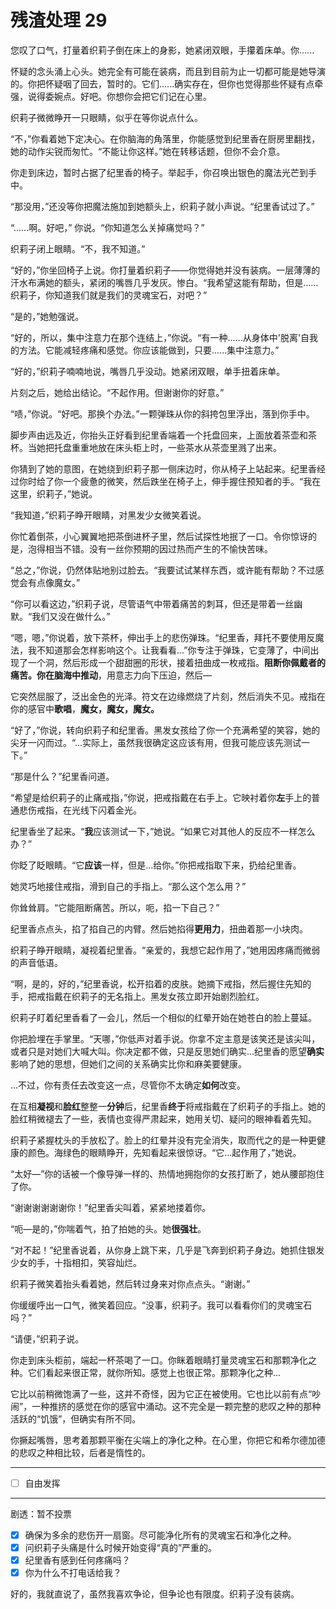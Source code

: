 # 残渣处理 29

您叹了口气，打量着织莉子倒在床上的身影，她紧闭双眼，手攥着床单。你......

怀疑的念头涌上心头。她完全有可能在装病，而且到目前为止一切都可能是她导演的。你把怀疑咽了回去，暂时的。它们......确实存在，但你也觉得那些怀疑有点牵强，说得委婉点。好吧。你想你会把它们记在心里。

织莉子微微睁开一只眼睛，似乎在等你说点什么。

“不，”你看着她下定决心。在你脑海的角落里，你能感觉到纪里香在厨房里翻找，她的动作尖锐而匆忙。“不能让你这样。”她在转移话题，但你不会介意。

你走到床边，暂时占据了纪里香的椅子。举起手，你召唤出银色的魔法光芒到手中。

“那没用，”还没等你把魔法施加到她额头上，织莉子就小声说。“纪里香试过了。”

“......啊。好吧，” 你说。“你知道怎么关掉痛觉吗？”

织莉子闭上眼睛。“不，我不知道。”

“好的，”你坐回椅子上说。你打量着织莉子——你觉得她并没有装病。一层薄薄的汗水布满她的额头，紧闭的嘴唇几乎发灰。惨白。“我希望这能有帮助，但是......织莉子，你知道我们就是我们的灵魂宝石，对吧？”

“是的，”她勉强说。

“好的，所以，集中注意力在那个连结上，”你说。“有一种......从身体中'脱离'自我的方法。它能减轻疼痛和感觉。你应该能做到，只要......集中注意力。”

“好的，”织莉子喃喃地说，嘴唇几乎没动。她紧闭双眼，单手扭着床单。

片刻之后，她给出结论。“不起作用。但谢谢你的好意。”

“啧，”你说。“好吧。那换个办法。”一颗弹珠从你的斜挎包里浮出，落到你手中。

脚步声由远及近，你抬头正好看到纪里香端着一个托盘回来，上面放着茶壶和茶杯。当她把托盘重重地放在床头柜上时，一些茶水从茶壶里溅了出来。

你猜到了她的意图，在她绕到织莉子那一侧床边时，你从椅子上站起来。纪里香经过你时给了你一个疲惫的微笑，然后跌坐在椅子上，伸手握住预知者的手。“我在这里，织莉子，”她说。

“我知道，”织莉子睁开眼睛，对黑发少女微笑着说。

你忙着倒茶，小心翼翼地把茶倒进杯子里，然后试探性地抿了一口。令你惊讶的是，泡得相当不错。没有一丝你预期的因过热而产生的不愉快苦味。

“总之，”你说，仍然体贴地别过脸去。“我要试试某样东西，或许能有帮助？不过感觉会有点像魔女。”

“你可以看这边，”织莉子说，尽管语气中带着痛苦的刺耳，但还是带着一丝幽默。“我们又没在做什么。”

“嗯，嗯，”你说着，放下茶杯，伸出手上的悲伤弹珠。“纪里香，拜托不要使用反魔法，我不知道那会怎样影响这个。让我看看...”你专注于弹珠，它变薄了，中间出现了一个洞，然后形成一个甜甜圈的形状，接着扭曲成一枚戒指。**阻断你佩戴者的痛苦。**你在脑海中**推动**，用意志力向下压迫，然后—

它突然屈服了，泛出金色的光泽。符文在边缘燃烧了片刻，然后消失不见。戒指在你的感官中**歌唱**，**魔女，魔女，魔女。**

“好了，”你说，转向织莉子和纪里香。黑发女孩给了你一个充满希望的笑容，她的尖牙一闪而过。“...实际上，虽然我很确定这应该有用，但我可能应该先测试一下。”

“那是什么？”纪里香问道。

“希望是给织莉子的止痛戒指，”你说，把戒指戴在右手上。它映衬着你**左**手上的普通悲伤戒指，在光线下闪着金光。

纪里香坐了起来。“**我**应该测试一下，”她说。“如果它对其他人的反应不一样怎么办？”

你眨了眨眼睛。“它**应该**一样，但是...给你。”你把戒指取下来，扔给纪里香。

她灵巧地接住戒指，滑到自己的手指上。“那么这个怎么用？”

你耸耸肩。“它能阻断痛苦。所以，呃，掐一下自己？”

纪里香点点头，掐了掐自己的内臂。然后她掐得**更用力**，扭曲着那一小块肉。

织莉子睁开眼睛，凝视着纪里香。“亲爱的，我想它起作用了，”她用因疼痛而微弱的声音低语。

“啊，是的，好的，”纪里香说，松开掐着的皮肤。她摘下戒指，然后握住先知的手，把戒指戴在织莉子的无名指上。黑发女孩立即开始剧烈脸红。

织莉子盯着纪里香看了一会儿，然后一个相似的红晕开始在她苍白的脸上蔓延。

你把脸埋在手掌里。“天哪，”你低声对着手说。你拿不定主意是该笑还是该尖叫，或者只是对她们大喊大叫。你决定都不做，只是反思她们确实...纪里香的愿望**确实**影响了她的思想，但她们之间的关系确实比你和麻美要健康。

...不过，你有责任去改变这一点，尽管你不太确定**如何**改变。

在互相**凝视**和**脸红**整整一**分钟**后，纪里香**终于**将戒指戴在了织莉子的手指上。她的脸红稍微褪去了一些，表情也变得严肃起来，她用关切、疑问的眼神看着先知。

织莉子紧握枕头的手放松了。脸上的红晕并没有完全消失，取而代之的是一种更健康的颜色。海绿色的眼睛睁开，先知看起来很惊讶。“它...起作用了，”她说。

“太好—”你的话被一个像导弹一样的、热情地拥抱你的女孩打断了，她从腰部抱住了你。

“谢谢谢谢谢谢你！”纪里香尖叫着，紧紧地搂着你。

“呃—是的，”你喘着气，拍了拍她的头。她**很强壮**。

“对不起！”纪里香说着，从你身上跳下来，几乎是飞奔到织莉子身边。她抓住银发少女的手，十指相扣，笑容灿烂。

织莉子微笑着抬头看着她，然后转过身来对你点点头。“谢谢。”

你缓缓呼出一口气，微笑着回应。“没事，织莉子。我可以看看你们的灵魂宝石吗？”

“请便，”织莉子说。

你走到床头柜前，端起一杯茶喝了一口。你眯着眼睛打量灵魂宝石和那颗净化之种。它们看起来很正常，就你所知。感觉上也很正常。那颗净化之种...

它比以前稍微饱满了一些，这并不奇怪，因为它正在被使用。它也比以前有点“吵闹”，一种推挤的感觉在你的感官中涌动。这不完全是一颗完整的悲叹之种的那种活跃的“饥饿”，但确实有所不同。

你撅起嘴唇，思考着那颗平衡在尖端上的净化之种。在心里，你把它和希尔德加德的悲叹之种相比较，后者是惰性的。

---

- [ ] 自由发挥

---

剧透：暂不投票

- [x] 确保为多余的悲伤开一扇窗。尽可能净化所有的灵魂宝石和净化之种。
- [x] 问织莉子头痛是什么时候开始变得“真的”严重的。
- [x] 纪里香有感到任何疼痛吗？
- [x] 你为什么不打电话给我？

好的，我就直说了，虽然我喜欢争论，但争论也有限度。织莉子没有装病。
